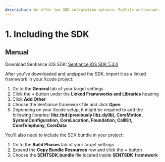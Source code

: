 ```yaml
---
description: We offer two SDK integration options. Podfile and manual.
---
```


# 1. Including the SDK

## Manual

Download Sentiance iOS SDK: [Sentiance iOS SDK 5.3.0](https://s3-eu-west-1.amazonaws.com/sentiance-sdk/ios/transport/SENTSDK-5.3.0.framework.zip)

After you've downloaded and unzipped the SDK, import it as a linked framework in your Xcode project:

1. Go to the **General** tab of your target settings
2. Click the **+** button under the **Linked Frameworks and Libraries** heading
3. Click **Add Other**
4. Choose the Sentiance framework file and click **Open**
5. Depending on your Xcode setup, it might be required to add the following libraries: **libz.tbd \(previously libz.dylib\), CoreMotion, SystemConfiguration, CoreLocation, Foundation, CallKit, CoreTelephony, CoreData**

You'll also need to include the SDK bundle in your project:

1. Go to the **Build Phases** tab of your target settings
2. Expand the **Copy Bundle Resources** row and click the **+** button
3. Choose the **SENTSDK.bundle** file located inside **SENTSDK.framework**

